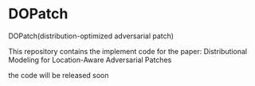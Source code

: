 # DOPatch
DOPatch(distribution-optimized adversarial patch)

This repository contains the implement code for the paper: Distributional Modeling for Location-Aware Adversarial Patches

the code will be released soon
